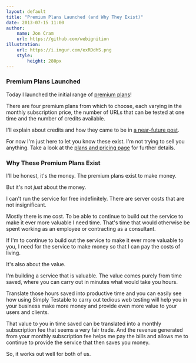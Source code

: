```yaml
---
layout: default
title: "Premium Plans Launched (and Why They Exist)"
date: 2013-07-15 11:00
author:
    name: Jon Cram
    url: https://github.com/webignition
illustration:
    url: https://i.imgur.com/exRDdhS.png
    style:
        height: 280px
---
```


### Premium Plans Launched

Today I launched the initial range of [premium plans](https://simplytestable.com/plans/)!

There are four premium plans from which to choose, each varying in
the monthly subscription price, the number of URLs that can be
tested at one time and the number of credits available.

I'll explain about credits and how they came to be in [a near-future post](/premium-plan-credits/).

For now I'm just here to let you know these exist. I'm not trying
to sell you anything. Take a look at the [plans and pricing page](https://simplytestable.com/plans/) for further details.

### Why These Premium Plans Exist

I'll be honest, it's the money. The premium plans exist to make money.

But it's not *just* about the money.

I can't run the service for free indefinitely. There are server costs
that are not insignificant.

Mostly there is me cost. To be able to continue to build out the service
to make it ever more valuable I need time. That's time that would
otherwise be spent working as an employee or contracting as a
consultant.

If I'm to continue to build out the service to make it ever more valuable
to you, I need for the service to make money so that I can pay the costs
of living.

It's also about the value.

I'm building a service that is valuable. The value comes purely
from time saved, where you can carry out in minutes what would take
you hours.

Translate those hours saved into productive time and you can
easily see how using Simply Testable to carry out tedious
web testing will help you in your business make more money and
provide even more value to your users and clients.

That value to you in time saved can be translated into a monthly
subscription fee that seems a very fair trade. And the revenue
generated from your monthly subscription fee helps me pay the bills
and allows me to continue to provide the service that then saves
you money.

So, it works out well for both of us.
